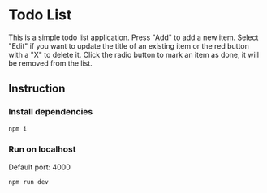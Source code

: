 # Todo List

This is a simple todo list application. Press "Add" to add a new item. Select "Edit" if you want to update the title of an existing item or the red button with a "X" to delete it. Click the radio button to mark an item as done, it will be removed from the list.

## Instruction

### Install dependencies

```bash
npm i
```

### Run on localhost

Default port: 4000

```shell
npm run dev
```
